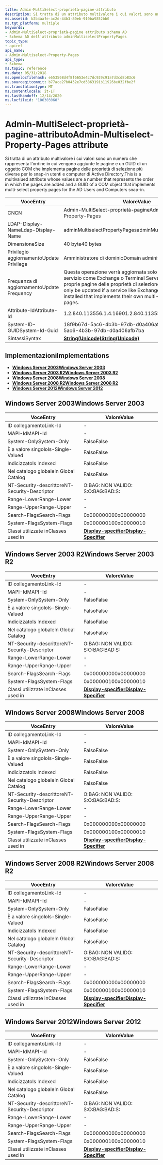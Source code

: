 ```yaml
---
title: Admin-MultiSelect-proprietà-pagine-attributo
description: Si tratta di un attributo multivalore i cui valori sono un numero che rappresenta l'ordine in cui vengono aggiunte le pagine e un GUID di un oggetto COM che implementa pagine delle proprietà di selezione più diverse per lo snap-in utenti e computer di Active Directory.
ms.assetid: b2b4aafe-ac2d-44b3-80eb-910ba9852bb0
ms.tgt_platform: multiple
keywords:
- Admin-MultiSelect-proprietà-pagine attributo schema AD
- Schema AD dell'attributo adminMultiselectPropertyPages
topic_type:
- apiref
api_name:
- Admin-Multiselect-Property-Pages
api_type:
- Schema
ms.topic: reference
ms.date: 05/31/2018
ms.openlocfilehash: e653568d4f8f6653e4c7dc939c91a7d3cd8b83c6
ms.sourcegitcommit: b77ace27b0432e7cd3863191b11926be032fbe2f
ms.translationtype: MT
ms.contentlocale: it-IT
ms.lasthandoff: 12/14/2020
ms.locfileid: "106303060"
---
```

# <a name="admin-multiselect-property-pages-attribute"></a><span data-ttu-id="1b64f-105">Admin-MultiSelect-proprietà-pagine-attributo</span><span class="sxs-lookup"><span data-stu-id="1b64f-105">Admin-Multiselect-Property-Pages attribute</span></span>

<span data-ttu-id="1b64f-106">Si tratta di un attributo multivalore i cui valori sono un numero che rappresenta l'ordine in cui vengono aggiunte le pagine e un GUID di un oggetto COM che implementa pagine delle proprietà di selezione più diverse per lo snap-in utenti e computer di Active Directory.</span><span class="sxs-lookup"><span data-stu-id="1b64f-106">This is a multivalued attribute whose values are a number that represents the order in which the pages are added and a GUID of a COM object that implements multi-select property pages for the AD Users and Computers snap-in.</span></span>



| <span data-ttu-id="1b64f-107">Voce</span><span class="sxs-lookup"><span data-stu-id="1b64f-107">Entry</span></span> | <span data-ttu-id="1b64f-108">Valore</span><span class="sxs-lookup"><span data-stu-id="1b64f-108">Value</span></span> |
|-------------------|---------------------------------------------------------------------------------------------------------------------------------------------|
| <span data-ttu-id="1b64f-109">CN</span><span class="sxs-lookup"><span data-stu-id="1b64f-109">CN</span></span>                | <span data-ttu-id="1b64f-110">Admin-MultiSelect-proprietà-pagine</span><span class="sxs-lookup"><span data-stu-id="1b64f-110">Admin-Multiselect-Property-Pages</span></span>                                                                                                            |
| <span data-ttu-id="1b64f-111">LDAP-Display-Name</span><span class="sxs-lookup"><span data-stu-id="1b64f-111">Ldap-Display-Name</span></span> | <span data-ttu-id="1b64f-112">adminMultiselectPropertyPages</span><span class="sxs-lookup"><span data-stu-id="1b64f-112">adminMultiselectPropertyPages</span></span>                                                                                                               |
| <span data-ttu-id="1b64f-113">Dimensione</span><span class="sxs-lookup"><span data-stu-id="1b64f-113">Size</span></span>              | <span data-ttu-id="1b64f-114">40 byte</span><span class="sxs-lookup"><span data-stu-id="1b64f-114">40 bytes</span></span>                                                                                                                                    |
| <span data-ttu-id="1b64f-115">Privilegio aggiornamento</span><span class="sxs-lookup"><span data-stu-id="1b64f-115">Update Privilege</span></span>  | <span data-ttu-id="1b64f-116">Amministratore di dominio</span><span class="sxs-lookup"><span data-stu-id="1b64f-116">Domain administrator</span></span>                                                                                                                        |
| <span data-ttu-id="1b64f-117">Frequenza di aggiornamento</span><span class="sxs-lookup"><span data-stu-id="1b64f-117">Update Frequency</span></span>  | <span data-ttu-id="1b64f-118">Questa operazione verrà aggiornata solo se è installato un servizio come Exchange o Terminal Server che implementa le proprie pagine delle proprietà di selezione più diverse.</span><span class="sxs-lookup"><span data-stu-id="1b64f-118">This will only be updated if a service like Exchange or Terminal Server is installed that implements their own multi-select property pages.</span></span> |
| <span data-ttu-id="1b64f-119">Attribute-Id</span><span class="sxs-lookup"><span data-stu-id="1b64f-119">Attribute-Id</span></span>      | <span data-ttu-id="1b64f-120">1.2.840.113556.1.4.1690</span><span class="sxs-lookup"><span data-stu-id="1b64f-120">1.2.840.113556.1.4.1690</span></span>                                                                                                                     |
| <span data-ttu-id="1b64f-121">System-ID-GUID</span><span class="sxs-lookup"><span data-stu-id="1b64f-121">System-Id-Guid</span></span>    | <span data-ttu-id="1b64f-122">18f9b67d-5ac6-4b3b-97db-d0a406afb7ba</span><span class="sxs-lookup"><span data-stu-id="1b64f-122">18f9b67d-5ac6-4b3b-97db-d0a406afb7ba</span></span>                                                                                                        |
| <span data-ttu-id="1b64f-123">Sintassi</span><span class="sxs-lookup"><span data-stu-id="1b64f-123">Syntax</span></span>            | [<span data-ttu-id="1b64f-124">**String(Unicode)**</span><span class="sxs-lookup"><span data-stu-id="1b64f-124">**String(Unicode)**</span></span>](s-string-unicode.md)                                                                                                 |



## <a name="implementations"></a><span data-ttu-id="1b64f-125">Implementazioni</span><span class="sxs-lookup"><span data-stu-id="1b64f-125">Implementations</span></span>

-   [<span data-ttu-id="1b64f-126">**Windows Server 2003**</span><span class="sxs-lookup"><span data-stu-id="1b64f-126">**Windows Server 2003**</span></span>](#windows-server-2003)
-   [<span data-ttu-id="1b64f-127">**Windows Server 2003 R2**</span><span class="sxs-lookup"><span data-stu-id="1b64f-127">**Windows Server 2003 R2**</span></span>](#windows-server-2003-r2)
-   [<span data-ttu-id="1b64f-128">**Windows Server 2008**</span><span class="sxs-lookup"><span data-stu-id="1b64f-128">**Windows Server 2008**</span></span>](#windows-server-2008)
-   [<span data-ttu-id="1b64f-129">**Windows Server 2008 R2**</span><span class="sxs-lookup"><span data-stu-id="1b64f-129">**Windows Server 2008 R2**</span></span>](#windows-server-2008-r2)
-   [<span data-ttu-id="1b64f-130">**Windows Server 2012**</span><span class="sxs-lookup"><span data-stu-id="1b64f-130">**Windows Server 2012**</span></span>](#windows-server-2012)

## <a name="windows-server-2003"></a><span data-ttu-id="1b64f-131">Windows Server 2003</span><span class="sxs-lookup"><span data-stu-id="1b64f-131">Windows Server 2003</span></span>



| <span data-ttu-id="1b64f-132">Voce</span><span class="sxs-lookup"><span data-stu-id="1b64f-132">Entry</span></span> | <span data-ttu-id="1b64f-133">Valore</span><span class="sxs-lookup"><span data-stu-id="1b64f-133">Value</span></span> |
|------------------------|------------------------------------------------------------|
| <span data-ttu-id="1b64f-134">ID collegamento</span><span class="sxs-lookup"><span data-stu-id="1b64f-134">Link-Id</span></span>                | \-                                                         |
| <span data-ttu-id="1b64f-135">MAPI-Id</span><span class="sxs-lookup"><span data-stu-id="1b64f-135">MAPI-Id</span></span>                | \-                                                         |
| <span data-ttu-id="1b64f-136">System-Only</span><span class="sxs-lookup"><span data-stu-id="1b64f-136">System-Only</span></span>            | <span data-ttu-id="1b64f-137">Falso</span><span class="sxs-lookup"><span data-stu-id="1b64f-137">False</span></span>                                                      |
| <span data-ttu-id="1b64f-138">È a valore singolo</span><span class="sxs-lookup"><span data-stu-id="1b64f-138">Is-Single-Valued</span></span>       | <span data-ttu-id="1b64f-139">Falso</span><span class="sxs-lookup"><span data-stu-id="1b64f-139">False</span></span>                                                      |
| <span data-ttu-id="1b64f-140">Indicizzato</span><span class="sxs-lookup"><span data-stu-id="1b64f-140">Is Indexed</span></span>             | <span data-ttu-id="1b64f-141">Falso</span><span class="sxs-lookup"><span data-stu-id="1b64f-141">False</span></span>                                                      |
| <span data-ttu-id="1b64f-142">Nel catalogo globale</span><span class="sxs-lookup"><span data-stu-id="1b64f-142">In Global Catalog</span></span>      | <span data-ttu-id="1b64f-143">Falso</span><span class="sxs-lookup"><span data-stu-id="1b64f-143">False</span></span>                                                      |
| <span data-ttu-id="1b64f-144">NT-Security-descrittore</span><span class="sxs-lookup"><span data-stu-id="1b64f-144">NT-Security-Descriptor</span></span> | <span data-ttu-id="1b64f-145">O:BAG: NON VALIDO: S:</span><span class="sxs-lookup"><span data-stu-id="1b64f-145">O:BAG:BAD:S:</span></span>                                               |
| <span data-ttu-id="1b64f-146">Range-Lower</span><span class="sxs-lookup"><span data-stu-id="1b64f-146">Range-Lower</span></span>            | \-                                                         |
| <span data-ttu-id="1b64f-147">Range-Upper</span><span class="sxs-lookup"><span data-stu-id="1b64f-147">Range-Upper</span></span>            | \-                                                         |
| <span data-ttu-id="1b64f-148">Search-Flags</span><span class="sxs-lookup"><span data-stu-id="1b64f-148">Search-Flags</span></span>           | <span data-ttu-id="1b64f-149">0x00000000</span><span class="sxs-lookup"><span data-stu-id="1b64f-149">0x00000000</span></span>                                                 |
| <span data-ttu-id="1b64f-150">System-Flags</span><span class="sxs-lookup"><span data-stu-id="1b64f-150">System-Flags</span></span>           | <span data-ttu-id="1b64f-151">0x00000010</span><span class="sxs-lookup"><span data-stu-id="1b64f-151">0x00000010</span></span>                                                 |
| <span data-ttu-id="1b64f-152">Classi utilizzate in</span><span class="sxs-lookup"><span data-stu-id="1b64f-152">Classes used in</span></span>        | [<span data-ttu-id="1b64f-153">**Display-specifier**</span><span class="sxs-lookup"><span data-stu-id="1b64f-153">**Display-Specifier**</span></span>](c-displayspecifier.md)<br/> |



## <a name="windows-server-2003-r2"></a><span data-ttu-id="1b64f-154">Windows Server 2003 R2</span><span class="sxs-lookup"><span data-stu-id="1b64f-154">Windows Server 2003 R2</span></span>



| <span data-ttu-id="1b64f-155">Voce</span><span class="sxs-lookup"><span data-stu-id="1b64f-155">Entry</span></span> | <span data-ttu-id="1b64f-156">Valore</span><span class="sxs-lookup"><span data-stu-id="1b64f-156">Value</span></span> |
|------------------------|------------------------------------------------------------|
| <span data-ttu-id="1b64f-157">ID collegamento</span><span class="sxs-lookup"><span data-stu-id="1b64f-157">Link-Id</span></span>                | \-                                                         |
| <span data-ttu-id="1b64f-158">MAPI-Id</span><span class="sxs-lookup"><span data-stu-id="1b64f-158">MAPI-Id</span></span>                | \-                                                         |
| <span data-ttu-id="1b64f-159">System-Only</span><span class="sxs-lookup"><span data-stu-id="1b64f-159">System-Only</span></span>            | <span data-ttu-id="1b64f-160">Falso</span><span class="sxs-lookup"><span data-stu-id="1b64f-160">False</span></span>                                                      |
| <span data-ttu-id="1b64f-161">È a valore singolo</span><span class="sxs-lookup"><span data-stu-id="1b64f-161">Is-Single-Valued</span></span>       | <span data-ttu-id="1b64f-162">Falso</span><span class="sxs-lookup"><span data-stu-id="1b64f-162">False</span></span>                                                      |
| <span data-ttu-id="1b64f-163">Indicizzato</span><span class="sxs-lookup"><span data-stu-id="1b64f-163">Is Indexed</span></span>             | <span data-ttu-id="1b64f-164">Falso</span><span class="sxs-lookup"><span data-stu-id="1b64f-164">False</span></span>                                                      |
| <span data-ttu-id="1b64f-165">Nel catalogo globale</span><span class="sxs-lookup"><span data-stu-id="1b64f-165">In Global Catalog</span></span>      | <span data-ttu-id="1b64f-166">Falso</span><span class="sxs-lookup"><span data-stu-id="1b64f-166">False</span></span>                                                      |
| <span data-ttu-id="1b64f-167">NT-Security-descrittore</span><span class="sxs-lookup"><span data-stu-id="1b64f-167">NT-Security-Descriptor</span></span> | <span data-ttu-id="1b64f-168">O:BAG: NON VALIDO: S:</span><span class="sxs-lookup"><span data-stu-id="1b64f-168">O:BAG:BAD:S:</span></span>                                               |
| <span data-ttu-id="1b64f-169">Range-Lower</span><span class="sxs-lookup"><span data-stu-id="1b64f-169">Range-Lower</span></span>            | \-                                                         |
| <span data-ttu-id="1b64f-170">Range-Upper</span><span class="sxs-lookup"><span data-stu-id="1b64f-170">Range-Upper</span></span>            | \-                                                         |
| <span data-ttu-id="1b64f-171">Search-Flags</span><span class="sxs-lookup"><span data-stu-id="1b64f-171">Search-Flags</span></span>           | <span data-ttu-id="1b64f-172">0x00000000</span><span class="sxs-lookup"><span data-stu-id="1b64f-172">0x00000000</span></span>                                                 |
| <span data-ttu-id="1b64f-173">System-Flags</span><span class="sxs-lookup"><span data-stu-id="1b64f-173">System-Flags</span></span>           | <span data-ttu-id="1b64f-174">0x00000010</span><span class="sxs-lookup"><span data-stu-id="1b64f-174">0x00000010</span></span>                                                 |
| <span data-ttu-id="1b64f-175">Classi utilizzate in</span><span class="sxs-lookup"><span data-stu-id="1b64f-175">Classes used in</span></span>        | [<span data-ttu-id="1b64f-176">**Display-specifier**</span><span class="sxs-lookup"><span data-stu-id="1b64f-176">**Display-Specifier**</span></span>](c-displayspecifier.md)<br/> |



## <a name="windows-server-2008"></a><span data-ttu-id="1b64f-177">Windows Server 2008</span><span class="sxs-lookup"><span data-stu-id="1b64f-177">Windows Server 2008</span></span>



| <span data-ttu-id="1b64f-178">Voce</span><span class="sxs-lookup"><span data-stu-id="1b64f-178">Entry</span></span> | <span data-ttu-id="1b64f-179">Valore</span><span class="sxs-lookup"><span data-stu-id="1b64f-179">Value</span></span> |
|------------------------|------------------------------------------------------------|
| <span data-ttu-id="1b64f-180">ID collegamento</span><span class="sxs-lookup"><span data-stu-id="1b64f-180">Link-Id</span></span>                | \-                                                         |
| <span data-ttu-id="1b64f-181">MAPI-Id</span><span class="sxs-lookup"><span data-stu-id="1b64f-181">MAPI-Id</span></span>                | \-                                                         |
| <span data-ttu-id="1b64f-182">System-Only</span><span class="sxs-lookup"><span data-stu-id="1b64f-182">System-Only</span></span>            | <span data-ttu-id="1b64f-183">Falso</span><span class="sxs-lookup"><span data-stu-id="1b64f-183">False</span></span>                                                      |
| <span data-ttu-id="1b64f-184">È a valore singolo</span><span class="sxs-lookup"><span data-stu-id="1b64f-184">Is-Single-Valued</span></span>       | <span data-ttu-id="1b64f-185">Falso</span><span class="sxs-lookup"><span data-stu-id="1b64f-185">False</span></span>                                                      |
| <span data-ttu-id="1b64f-186">Indicizzato</span><span class="sxs-lookup"><span data-stu-id="1b64f-186">Is Indexed</span></span>             | <span data-ttu-id="1b64f-187">Falso</span><span class="sxs-lookup"><span data-stu-id="1b64f-187">False</span></span>                                                      |
| <span data-ttu-id="1b64f-188">Nel catalogo globale</span><span class="sxs-lookup"><span data-stu-id="1b64f-188">In Global Catalog</span></span>      | <span data-ttu-id="1b64f-189">Falso</span><span class="sxs-lookup"><span data-stu-id="1b64f-189">False</span></span>                                                      |
| <span data-ttu-id="1b64f-190">NT-Security-descrittore</span><span class="sxs-lookup"><span data-stu-id="1b64f-190">NT-Security-Descriptor</span></span> | <span data-ttu-id="1b64f-191">O:BAG: NON VALIDO: S:</span><span class="sxs-lookup"><span data-stu-id="1b64f-191">O:BAG:BAD:S:</span></span>                                               |
| <span data-ttu-id="1b64f-192">Range-Lower</span><span class="sxs-lookup"><span data-stu-id="1b64f-192">Range-Lower</span></span>            | \-                                                         |
| <span data-ttu-id="1b64f-193">Range-Upper</span><span class="sxs-lookup"><span data-stu-id="1b64f-193">Range-Upper</span></span>            | \-                                                         |
| <span data-ttu-id="1b64f-194">Search-Flags</span><span class="sxs-lookup"><span data-stu-id="1b64f-194">Search-Flags</span></span>           | <span data-ttu-id="1b64f-195">0x00000000</span><span class="sxs-lookup"><span data-stu-id="1b64f-195">0x00000000</span></span>                                                 |
| <span data-ttu-id="1b64f-196">System-Flags</span><span class="sxs-lookup"><span data-stu-id="1b64f-196">System-Flags</span></span>           | <span data-ttu-id="1b64f-197">0x00000010</span><span class="sxs-lookup"><span data-stu-id="1b64f-197">0x00000010</span></span>                                                 |
| <span data-ttu-id="1b64f-198">Classi utilizzate in</span><span class="sxs-lookup"><span data-stu-id="1b64f-198">Classes used in</span></span>        | [<span data-ttu-id="1b64f-199">**Display-specifier**</span><span class="sxs-lookup"><span data-stu-id="1b64f-199">**Display-Specifier**</span></span>](c-displayspecifier.md)<br/> |



## <a name="windows-server-2008-r2"></a><span data-ttu-id="1b64f-200">Windows Server 2008 R2</span><span class="sxs-lookup"><span data-stu-id="1b64f-200">Windows Server 2008 R2</span></span>



| <span data-ttu-id="1b64f-201">Voce</span><span class="sxs-lookup"><span data-stu-id="1b64f-201">Entry</span></span> | <span data-ttu-id="1b64f-202">Valore</span><span class="sxs-lookup"><span data-stu-id="1b64f-202">Value</span></span> |
|------------------------|------------------------------------------------------------|
| <span data-ttu-id="1b64f-203">ID collegamento</span><span class="sxs-lookup"><span data-stu-id="1b64f-203">Link-Id</span></span>                | \-                                                         |
| <span data-ttu-id="1b64f-204">MAPI-Id</span><span class="sxs-lookup"><span data-stu-id="1b64f-204">MAPI-Id</span></span>                | \-                                                         |
| <span data-ttu-id="1b64f-205">System-Only</span><span class="sxs-lookup"><span data-stu-id="1b64f-205">System-Only</span></span>            | <span data-ttu-id="1b64f-206">Falso</span><span class="sxs-lookup"><span data-stu-id="1b64f-206">False</span></span>                                                      |
| <span data-ttu-id="1b64f-207">È a valore singolo</span><span class="sxs-lookup"><span data-stu-id="1b64f-207">Is-Single-Valued</span></span>       | <span data-ttu-id="1b64f-208">Falso</span><span class="sxs-lookup"><span data-stu-id="1b64f-208">False</span></span>                                                      |
| <span data-ttu-id="1b64f-209">Indicizzato</span><span class="sxs-lookup"><span data-stu-id="1b64f-209">Is Indexed</span></span>             | <span data-ttu-id="1b64f-210">Falso</span><span class="sxs-lookup"><span data-stu-id="1b64f-210">False</span></span>                                                      |
| <span data-ttu-id="1b64f-211">Nel catalogo globale</span><span class="sxs-lookup"><span data-stu-id="1b64f-211">In Global Catalog</span></span>      | <span data-ttu-id="1b64f-212">Falso</span><span class="sxs-lookup"><span data-stu-id="1b64f-212">False</span></span>                                                      |
| <span data-ttu-id="1b64f-213">NT-Security-descrittore</span><span class="sxs-lookup"><span data-stu-id="1b64f-213">NT-Security-Descriptor</span></span> | <span data-ttu-id="1b64f-214">O:BAG: NON VALIDO: S:</span><span class="sxs-lookup"><span data-stu-id="1b64f-214">O:BAG:BAD:S:</span></span>                                               |
| <span data-ttu-id="1b64f-215">Range-Lower</span><span class="sxs-lookup"><span data-stu-id="1b64f-215">Range-Lower</span></span>            | \-                                                         |
| <span data-ttu-id="1b64f-216">Range-Upper</span><span class="sxs-lookup"><span data-stu-id="1b64f-216">Range-Upper</span></span>            | \-                                                         |
| <span data-ttu-id="1b64f-217">Search-Flags</span><span class="sxs-lookup"><span data-stu-id="1b64f-217">Search-Flags</span></span>           | <span data-ttu-id="1b64f-218">0x00000000</span><span class="sxs-lookup"><span data-stu-id="1b64f-218">0x00000000</span></span>                                                 |
| <span data-ttu-id="1b64f-219">System-Flags</span><span class="sxs-lookup"><span data-stu-id="1b64f-219">System-Flags</span></span>           | <span data-ttu-id="1b64f-220">0x00000010</span><span class="sxs-lookup"><span data-stu-id="1b64f-220">0x00000010</span></span>                                                 |
| <span data-ttu-id="1b64f-221">Classi utilizzate in</span><span class="sxs-lookup"><span data-stu-id="1b64f-221">Classes used in</span></span>        | [<span data-ttu-id="1b64f-222">**Display-specifier**</span><span class="sxs-lookup"><span data-stu-id="1b64f-222">**Display-Specifier**</span></span>](c-displayspecifier.md)<br/> |



## <a name="windows-server-2012"></a><span data-ttu-id="1b64f-223">Windows Server 2012</span><span class="sxs-lookup"><span data-stu-id="1b64f-223">Windows Server 2012</span></span>



| <span data-ttu-id="1b64f-224">Voce</span><span class="sxs-lookup"><span data-stu-id="1b64f-224">Entry</span></span> | <span data-ttu-id="1b64f-225">Valore</span><span class="sxs-lookup"><span data-stu-id="1b64f-225">Value</span></span> |
|------------------------|------------------------------------------------------------|
| <span data-ttu-id="1b64f-226">ID collegamento</span><span class="sxs-lookup"><span data-stu-id="1b64f-226">Link-Id</span></span>                | \-                                                         |
| <span data-ttu-id="1b64f-227">MAPI-Id</span><span class="sxs-lookup"><span data-stu-id="1b64f-227">MAPI-Id</span></span>                | \-                                                         |
| <span data-ttu-id="1b64f-228">System-Only</span><span class="sxs-lookup"><span data-stu-id="1b64f-228">System-Only</span></span>            | <span data-ttu-id="1b64f-229">Falso</span><span class="sxs-lookup"><span data-stu-id="1b64f-229">False</span></span>                                                      |
| <span data-ttu-id="1b64f-230">È a valore singolo</span><span class="sxs-lookup"><span data-stu-id="1b64f-230">Is-Single-Valued</span></span>       | <span data-ttu-id="1b64f-231">Falso</span><span class="sxs-lookup"><span data-stu-id="1b64f-231">False</span></span>                                                      |
| <span data-ttu-id="1b64f-232">Indicizzato</span><span class="sxs-lookup"><span data-stu-id="1b64f-232">Is Indexed</span></span>             | <span data-ttu-id="1b64f-233">Falso</span><span class="sxs-lookup"><span data-stu-id="1b64f-233">False</span></span>                                                      |
| <span data-ttu-id="1b64f-234">Nel catalogo globale</span><span class="sxs-lookup"><span data-stu-id="1b64f-234">In Global Catalog</span></span>      | <span data-ttu-id="1b64f-235">Falso</span><span class="sxs-lookup"><span data-stu-id="1b64f-235">False</span></span>                                                      |
| <span data-ttu-id="1b64f-236">NT-Security-descrittore</span><span class="sxs-lookup"><span data-stu-id="1b64f-236">NT-Security-Descriptor</span></span> | <span data-ttu-id="1b64f-237">O:BAG: NON VALIDO: S:</span><span class="sxs-lookup"><span data-stu-id="1b64f-237">O:BAG:BAD:S:</span></span>                                               |
| <span data-ttu-id="1b64f-238">Range-Lower</span><span class="sxs-lookup"><span data-stu-id="1b64f-238">Range-Lower</span></span>            | \-                                                         |
| <span data-ttu-id="1b64f-239">Range-Upper</span><span class="sxs-lookup"><span data-stu-id="1b64f-239">Range-Upper</span></span>            | \-                                                         |
| <span data-ttu-id="1b64f-240">Search-Flags</span><span class="sxs-lookup"><span data-stu-id="1b64f-240">Search-Flags</span></span>           | <span data-ttu-id="1b64f-241">0x00000000</span><span class="sxs-lookup"><span data-stu-id="1b64f-241">0x00000000</span></span>                                                 |
| <span data-ttu-id="1b64f-242">System-Flags</span><span class="sxs-lookup"><span data-stu-id="1b64f-242">System-Flags</span></span>           | <span data-ttu-id="1b64f-243">0x00000010</span><span class="sxs-lookup"><span data-stu-id="1b64f-243">0x00000010</span></span>                                                 |
| <span data-ttu-id="1b64f-244">Classi utilizzate in</span><span class="sxs-lookup"><span data-stu-id="1b64f-244">Classes used in</span></span>        | [<span data-ttu-id="1b64f-245">**Display-specifier**</span><span class="sxs-lookup"><span data-stu-id="1b64f-245">**Display-Specifier**</span></span>](c-displayspecifier.md)<br/> |



 

 





